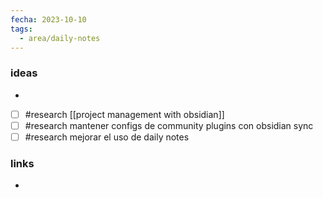 ```yaml
---
fecha: 2023-10-10
tags:
  - area/daily-notes
---
```

### ideas
- 
- [ ] #research [[project management with obsidian]]
- [ ] #research mantener configs de community plugins con obsidian sync
- [ ] #research mejorar el uso de daily notes
### links
- 

